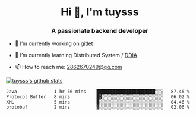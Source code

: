 <h1 align="center">Hi 👋, I'm tuysss</h1>
<h3 align="center">A passionate backend developer </h3>

- 🔭 I’m currently working on [gitlet](https://github.com/tuysss/cs61b-sp21)

- 🌱 I’m currently learning Distributed System / [DDIA](https://github.com/Vonng/ddia)
    
- 📫 How to reach me: 2862670249@qq.com

[![tuysss's github stats](https://github-readme-stats.vercel.app/api?username=tuysss)](https://github.com/tuysss/github-readme-stats)

<!--START_SECTION:waka-->

```text
Java              1 hr 56 mins    ██████████████████████░░░   87.46 %
Protocol Buffer   8 mins          █▓░░░░░░░░░░░░░░░░░░░░░░░   06.02 %
XML               5 mins          █░░░░░░░░░░░░░░░░░░░░░░░░   04.46 %
protobuf          2 mins          ▓░░░░░░░░░░░░░░░░░░░░░░░░   02.06 %
```

<!--END_SECTION:waka-->
